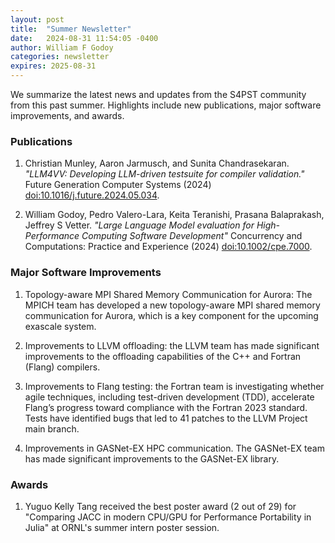 ```yaml
---
layout: post
title:  "Summer Newsletter"
date:   2024-08-31 11:54:05 -0400
author: William F Godoy
categories: newsletter
expires: 2025-08-31
---
```


We summarize the latest news and updates from the S4PST community from this past summer. Highlights include new publications, major software improvements, and awards.

### Publications

1. Christian Munley, Aaron Jarmusch, and Sunita Chandrasekaran. *"LLM4VV: Developing LLM-driven testsuite for compiler validation."* Future Generation Computer Systems (2024) [doi:10.1016/j.future.2024.05.034](https://doi.org/10.1016/j.future.2024.05.034).

2. William Godoy, Pedro Valero-Lara, Keita Teranishi, Prasana Balaprakash, Jeffrey S Vetter. *"Large Language Model evaluation for High-Performance
Computing Software Development"* Concurrency and Computations: Practice and Experience (2024) [doi:10.1002/cpe.7000](https://doi.org/10.1002/cpe.7000).

### Major Software Improvements

1. Topology-aware MPI Shared Memory Communication for Aurora: The MPICH team has developed a new topology-aware MPI shared memory communication for Aurora, which is a key component for the upcoming exascale system.
   
2. Improvements to LLVM offloading: the LLVM team has made significant improvements to the offloading capabilities of the C++ and Fortran (Flang) compilers.
   
3. Improvements to Flang testing: the Fortran team is investigating whether agile techniques, including test-driven development (TDD), accelerate Flang’s progress toward compliance with the Fortran 2023 standard. Tests have identified bugs that led to 41 patches to the LLVM Project main branch.

4. Improvements in GASNet-EX HPC communication. The GASNet-EX team has made significant improvements to the GASNet-EX library.

### Awards

1. Yuguo Kelly Tang received the best poster award (2 out of 29) for "Comparing JACC in modern CPU/GPU for Performance Portability in Julia" at ORNL's summer intern poster session.
